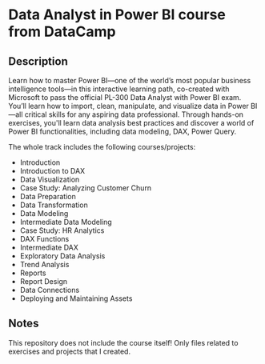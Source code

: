 # Data Analyst in Power BI course from DataCamp

## Description
Learn how to master Power BI—one of the world’s most popular business intelligence tools—in this interactive learning path, co-created with Microsoft to pass the official PL-300 Data Analyst with Power BI exam. You’ll learn how to import, clean, manipulate, and visualize data in Power BI—all critical skills for any aspiring data professional. Through hands-on exercises, you'll learn data analysis best practices and discover a world of Power BI functionalities, including data modeling, DAX, Power Query.

The whole track includes the following courses/projects:
- Introduction
- Introduction to DAX
- Data Visualization
- Case Study: Analyzing Customer Churn
- Data Preparation
- Data Transformation
- Data Modeling
- Intermediate Data Modeling
- Case Study: HR Analytics
- DAX Functions
- Intermediate DAX
- Exploratory Data Analysis
- Trend Analysis
- Reports
- Report Design
- Data Connections
- Deploying and Maintaining Assets

## Notes
This repository does not include the course itself! Only files related to exercises and projects that I created.

